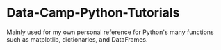 # Data-Camp-Python-Tutorials
Mainly used for my own personal reference for Python's many functions such as matplotlib, dictionaries, and DataFrames. 
